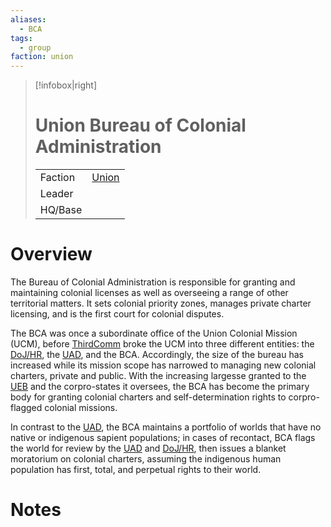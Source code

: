 ```yaml
---
aliases:
  - BCA
tags:
  - group
faction: union
---
```

> [!infobox|right] 
> # Union Bureau of Colonial Administration
> | | |
> | ---- | ---- |
> | Faction | [Union](Union.md) |
> | Leader |  |
> | HQ/Base | |


# Overview
The Bureau of Colonial Administration is responsible for granting and maintaining colonial licenses as well as overseeing a range of other territorial matters. It sets colonial priority zones, manages private charter licensing, and is the first court for colonial disputes.

The BCA was once a subordinate office of the Union Colonial Mission (UCM), before [ThirdComm](Third%20Committee.md) broke the UCM into three different entities: the [DoJ/HR](Union%20Department%20of%20Justice%20and%20Human%20Rights.md), the [UAD](Union%20Administrative%20Department.md), and the BCA. Accordingly, the size of the bureau has increased while its mission scope has narrowed to managing new colonial charters, private and public. With the increasing largesse granted to the [UEB](Union%20Economic%20Bureau.md) and the corpro-states it oversees, the BCA has become the primary body for granting colonial charters and self-determination rights to corpro-flagged colonial missions.

In contrast to the [UAD](Union%20Administrative%20Department.md), the BCA maintains a portfolio of worlds that have no native or indigenous sapient populations; in cases of recontact, BCA flags the world for review by the [UAD](Union%20Administrative%20Department.md) and [DoJ/HR](Union%20Department%20of%20Justice%20and%20Human%20Rights.md), then issues a blanket moratorium on colonial charters, assuming the indigenous human population has first, total, and perpetual rights to their world.

# Notes